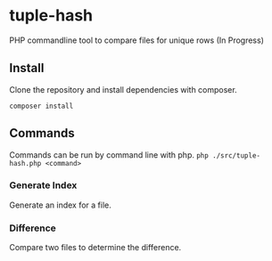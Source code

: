 # tuple-hash
PHP commandline tool to compare files for unique rows
(In Progress)

## Install
Clone the repository and install dependencies with composer.

`composer install`

## Commands
Commands can be run by command line with php.
`php ./src/tuple-hash.php <command>`

### Generate Index
Generate an index for a file.

### Difference
Compare two files to determine the difference.